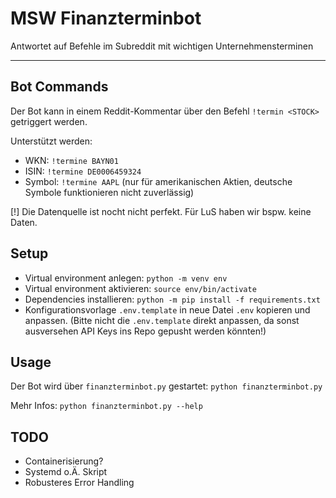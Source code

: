 # MSW Finanzterminbot

Antwortet auf Befehle im Subreddit mit wichtigen Unternehmensterminen

---

## Bot Commands

Der Bot kann in einem Reddit-Kommentar über den Befehl `!termin <STOCK>` getriggert werden.

Unterstützt werden:
- WKN: `!termine BAYN01`
- ISIN: `!termine DE0006459324`
- Symbol: `!termine AAPL` (nur für amerikanischen Aktien, deutsche Symbole funktionieren nicht zuverlässig)

[!] Die Datenquelle ist nocht nicht perfekt. Für LuS haben wir bspw. keine Daten.

## Setup

- Virtual environment anlegen: `python -m venv env`
- Virtual environment aktivieren: `source env/bin/activate`
- Dependencies installieren: `python -m pip install -f requirements.txt`
- Konfigurationsvorlage `.env.template` in neue Datei `.env` kopieren und anpassen. 
  (Bitte nicht die `.env.template` direkt anpassen, da sonst ausversehen API Keys ins Repo gepusht werden könnten!)

## Usage

Der Bot wird über `finanzterminbot.py` gestartet: `python finanzterminbot.py`

Mehr Infos: `python finanzterminbot.py --help`

## TODO

- Containerisierung?
- Systemd o.Ä. Skript
- Robusteres Error Handling